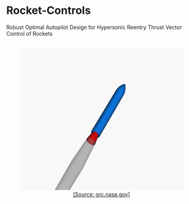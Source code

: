 # Rocket-Controls
Robust Optimal Autopilot Design for Hypersonic Reentry Thrust Vector Control of Rockets
<br />
<br />
<p align="center">
  <img src="Gimbaled_thrust_animation.gif" width="435px" height="375px">
  <br />
  <a href="https://www.grc.nasa.gov/WWW/K-12/rocket/gimbaled.html">[Source: grc.nasa.gov]</a>
</p>

